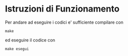 # Istruzioni di Funzionamento

Per andare ad eseguire i codici e' sufficiente compilare con  
```
make
```
ed eseguire il codice con 
```
make esegui 
```
